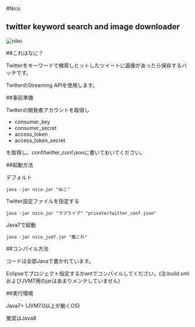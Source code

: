 #Nico

## twitter keyword search and image downloader

![niko](http://i.imgur.com/detsLKI.jpg)


##これはなに？

Twitterをキーワードで検索しヒットしたツイートに画像があったら保存するバッチです。

TwitterのStreaming APIを使用します。


##事前準備

Twitterの開発者アカウントを取得し

* consumer_key
* consumer_secret
* access_token
* access_token_secret

を取得し、conf/twitter_conf.jsonに書いておいてください。


##起動方法

デフォルト

	java -jar nico.jar "ぬこ"

Twitter設定ファイルを指定する

	java -jar nico.jar "ラブライブ" "private/twitter_conf.json"

Java7で起動

	java -jar nico_jvm7.jar "艦これ"


##コンパイル方法

コードは全部Javaで書かれています。

Eclipseでプロジェクト指定するかantでコンパイルしてください。(注:build.xmlおよびJVM7用のjarはあまりメンテしていません)


##実行環境

Java7+ (JVM7.0以上が動くOS)

推奨はJava8


